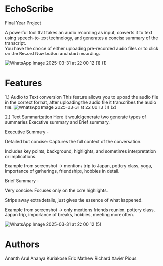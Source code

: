 # EchoScribe

Final Year Project

A powerful tool that takes an audio recording as input, converts it to text using speech-to-text technology, and generates a concise summary of the transcript.  
You have the choice of either uploading pre-recorded audio files or to click on the Record Now button and start recording.

![WhatsApp Image 2025-03-31 at 22 00 12 (1) (1)](https://github.com/user-attachments/assets/8b3d5fa3-c811-46fa-b9e1-062d7f29c682)

# Features
1.) Audio to Text conversion
This feature allows you to upload the audio file in the correct format, after uploading the audio file it transcribes the audio file.
![WhatsApp Image 2025-03-31 at 22 00 13 (1) (2)](https://github.com/user-attachments/assets/b2556826-b19e-413d-9d70-9d27c8c2973d)

2.) Text Summarization
Here it would generate two generate types of summaries Executive summary and Brief summary.  

Executive Summary - 

Detailed but concise: Captures the full context of the conversation.  

Includes key points, background, highlights, and sometimes interpretation or implications.  

Example from screenshot → mentions trip to Japan, pottery class, yoga, importance of gatherings, friendships, hobbies in detail.  

Brief Summary -

Very concise: Focuses only on the core highlights.  

Strips away extra details, just gives the essence of what happened.  

Example from screenshot → only mentions friends reunion, pottery class, Japan trip, importance of breaks, hobbies, meeting more often.  

![WhatsApp Image 2025-03-31 at 22 00 12 (5)](https://github.com/user-attachments/assets/dda1e1ec-6897-4f82-b221-bc5263b6b9be)

# Authors
Ananth Arul
Ananya Kuriakose
Eric Mathew
Richard Xavier Pious




